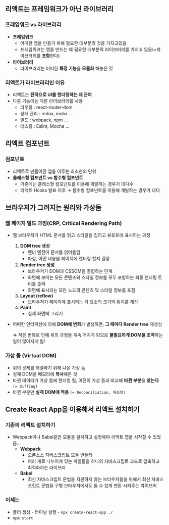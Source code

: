 ## 리액트는 프레임워크가 아닌 라이브러리

### **프레임워크 vs 라이브러리**

- **프레임워크**
  - 어떠한 앱을 만들기 위해 필요한 대부분의 것을 가지고있음
  - 프레임워크는 앱을 만드는 데 필요한 대부분의 라이브러리를 가지고 있음(=라이브러리를 **포함**한다)
- **라이브러리**
  - 라이브러리는 어떠한 **특정 기능**을 **모듈화** 해놓은 것

### **리액트가 라이브러리인 이유**

- 리액트는 **전적으로 UI를 렌더링하는 데 관여**
- 다른 기능에는 다른 라이브러리를 사용
  - 라우팅 : react-router-dom
  - 상태 관리 : redux, mobx …
  - 빌드 : webpack, npm …
  - 테스팅 : Eslint, Mocha …

## 리액트 컴포넌트

### **컴포넌트**

- 리액트로 만들어진 앱을 이루는 최소한의 단위
- **클래스형 컴포넌트 vs 함수형 컴포넌트**
  - 기존에는 클래스형 컴포넌트를 이용해 개발하는 경우가 대다수
  - 리액트 Hooks 발표 이후 → 함수형 컴포넌트를 이용해 개발하는 경우가 대다

## 브라우저가 그려지는 원리와 가상돔

### **웹 페이지 빌드 과정(CRP, Critical Rendering Path)**

- 웹 브라우저가 HTML 문서를 읽고 스타일을 입히고 뷰포트에 표시하는 과정
  
  1. **DOM tree 생성**
     - 렌더 엔진이 문서를 읽어들임
     - 파싱, 어떤 내용을 페이지에 렌더링 할지 결정
  2. **Render tree 생성**
     - 브라우저가 DOM과 CSSOM을 결합하는 단계
     - 화면에 보이는 모든 콘텐츠와 스타일 정보를 모두 포함하는 최종 렌더링 트리를 출력
     - 화면에 표시되는 모든 노드의 콘텐츠 및 스타일 정보를 포함
  3. **Layout (reflow)**
     - 브라우저가 페이지에 표시되는 각 요소의 크기와 위치를 계산
  4. **Paint**
     - 실제 화면에 그리기

- 어떠한 인터랙션에 의해 **DOM에 변화**가 발생하면, **그 때마다 Render tree** 재생성
  
  ⇒ 작은 변화로 인해 위의 과정을 계속 거치게 되므로 **불필요하게 DOM을 조작**하는 일이 많아지게 됨!

### **가상 돔 (Virtual DOM)**

- 위의 문제를 해결하기 위해 나온 가상 돔
- 실제 DOM을 메모리에 **복사**해둔 것
- 바뀐 데이터가 가상 돔에 렌더링 됨, 이전의 가상 돔과 비교해 **바뀐 부분**을 **찾는다** `(= Diffing)`
- 바뀐 부분만 **실제 DOM에 적용** `(= Reconciliation, 재조정)`

## Create React App을 이용해서 리액트 설치하기

### **기존의 리액트 설치하기**

- Webpack이나 Babel같은 모듈을 설치하고 설정해야 리액트 앱을 시작할 수 있었음…
  - **Webpack**
    - 오픈소스 자바스크립트 모듈 번들러
    - 여러 개로 나누어져 있는 파일들을 하나의 자바스크립트 코드로 압축하고 최적화하는 라이브러
  - **Babel**
    - 최신 자바스크립트 문법을 지원하지 않는 브라우저들을 위해서 최신 자바스크립트 문법을 구형 브라우저에서도 돌 수 있게 변환 시켜주는 라이브러

### **이제는**

- 폴더 생성 - 터미널 실행 - `npx create-react-app ./`
- `npm start`
